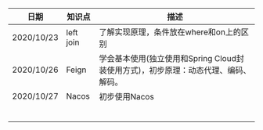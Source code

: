 | 日期       | 知识点    | 描述                                                         |
| ---------- | --------- | ------------------------------------------------------------ |
| 2020/10/23 | left join | 了解实现原理，条件放在where和on上的区别                      |
| 2020/10/26 | Feign     | 学会基本使用(独立使用和Spring Cloud封装使用方式)，初步原理：动态代理、编码、解码。 |
| 2020/10/27 | Nacos     | 初步使用Nacos                                                |
|            |           |                                                              |
|            |           |                                                              |
|            |           |                                                              |
|            |           |                                                              |
|            |           |                                                              |
|            |           |                                                              |



